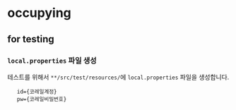 # occupying

## for testing
### `local.properties` 파일 생성
테스트를 위해서 `**/src/test/resources/`에 `local.properties` 파일을 생성합니다.
```
   id={코레일계정}
   pw={코레일비밀번호}
```
